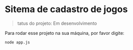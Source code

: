 # Sitema de cadastro de jogos</h1>

>tatus do projeto: Em desenvolvimento

Para rodar esse projeto na sua máquina, por favor digite:
```
node app.js
```

